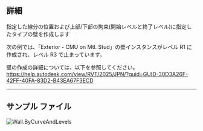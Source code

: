 ## 詳細
指定した線分の位置および上部/下部の拘束(開始レベルと終了レベル)に指定したタイプの壁を作成します

次の例では、「Exterior - CMU on Mtl. Stud」の壁インスタンスがレベル R1 に作成され、レベル R3 で止まっています。

壁の作成の詳細については、以下を参照してください。
https://help.autodesk.com/view/RVT/2025/JPN/?guid=GUID-30D3A26F-42FF-40FA-83D2-B43EA67F3ECD
___
## サンプル ファイル

![Wall.ByCurveAndLevels](./Revit.Elements.Wall.ByCurveAndLevels_img.jpg)
